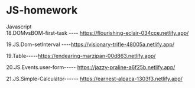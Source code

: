 # JS-homework
Javascript  
18.DOMvsBOM-first-task ---- https://flourishing-eclair-034cce.netlify.app/

19.JS.Dom-setInterval ----https://visionary-trifle-48005a.netlify.app/

19.Table-----https://endearing-marzipan-00d863.netlify.app/

20.JS.Events.user-form----- https://jazzy-praline-a6f25b.netlify.app/

21.JS.Simple-Calculator------ https://earnest-alpaca-1303f3.netlify.app/
